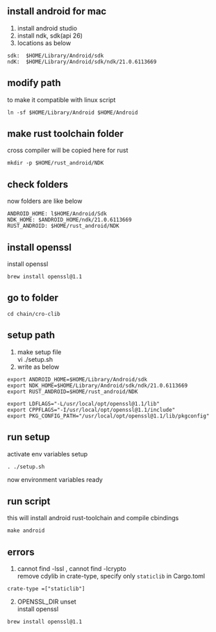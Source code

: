 ## install android for mac
1. install android studio
2. install ndk, sdk(api 26)
3. locations as below  
```
sdk:  $HOME/Library/Android/sdk
ndK:  $HOME/Library/Android/sdk/ndk/21.0.6113669
```

## modify path 
to make it compatible with linux script  
```
ln -sf $HOME/Library/Android $HOME/Android
```

## make rust toolchain folder  
cross compiler will be copied here for rust  
```
mkdir -p $HOME/rust_android/NDK
```

## check folders
now folders are like below 
```
ANDROID_HOME: l$HOME/Android/Sdk
NDK_HOME: $ANDROID_HOME/ndk/21.0.6113669
RUST_ANDROID: $HOME/rust_android/NDK
```


## install openssl
install openssl   
```
brew install openssl@1.1
```

## go to folder
```
cd chain/cro-clib
```


## setup path
1. make setup file  
vi ./setup.sh  
2. write as below  
```
export ANDROID_HOME=$HOME/Library/Android/sdk
export NDK_HOME=$HOME/Library/Android/sdk/ndk/21.0.6113669
export RUST_ANDROID=$HOME/rust_android/NDK

export LDFLAGS="-L/usr/local/opt/openssl@1.1/lib"
export CPPFLAGS="-I/usr/local/opt/openssl@1.1/include"
export PKG_CONFIG_PATH="/usr/local/opt/openssl@1.1/lib/pkgconfig"
```

## run setup
activate env variables setup
```
. ./setup.sh
```
now environment variables ready   


## run script
this will install android rust-toolchain and compile cbindings    
```
make android
```

## errors
1. cannot find -lssl , cannot find -lcrypto   
remove cdylib in crate-type, specify only `staticlib` in Cargo.toml  
```
crate-type =["staticlib"]
```

2. OPENSSL_DIR unset    
install openssl   
```
brew install openssl@1.1
```




